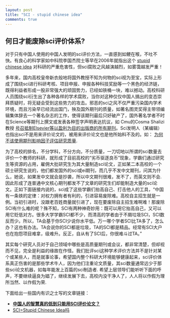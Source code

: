 ```yaml
---
layout: post
title: "SCI - stupid chinese idea"
comments: true
---
```


## 何日才能废除sci评价体系?

对于只有中国人使用的中国人发明的sci评价方法，一直感到如鲠在喉，不吐不快。有良心的科学家如中科院李国杰院士等早在2006年就指出这个 [stupid chinese idea](http://www.cast.org.cn/n35081/n35548/n38680/10080359.htmll) 对科研的严重危害性，但sci腐败之风越演越烈，如雾霭越发严重！

<!--more-->

多年来，国内高校皇帝新衣般地将国外教授不知为何物的sci视为至宝，实际上形成了围绕sci进行科研考核、项目申报、申报各种科技奖励等一个黑色的经济链，既得利益者形成一股非常强大的顽固势力，已经如铁桶一块，难以撼动。高校科研人员围绕sci衍生出了各种各样的学术腐败，当你对这种仅仅中国人搞出的变态崇拜质疑时，将无疑会受到这些势力的攻击。邪恶的sci之风不仅严重污染国内学术环境，而且污染早已经流出国门，殃及国外期刊的质量，如著名图灵奖得主带领编辑集体辞去一个著名杂志的工作，使得该期刊最后只好破产了，国外著名学者不时在Science等期刊上撰文或发表各种签字声明表达抗议，如 Cmu的Cosma Shalizi教授 <a href = "http://vserver1.cscs.lsa.umich.edu/~crshalizi/weblog/864.html">号召抵制Elsevier等以盈利为目的出版商的所有期刊</a>。Sci发明人（某编辑）也指出sci不是用来评价论文的，被用来评价论文也是他所始料不及的。如： <a href = "http://www.editage.cn/insights/%E4%B8%BA%E4%BD%95%E4%B8%8D%E8%AF%A5%E4%BD%BF%E7%94%A8%E6%9C%9F%E5%88%8A%E5%BD%B1%E5%93%8D%E5%9B%A0%E5%AD%90%E8%AF%84%E4%BC%B0%E7%A0%94%E7%A9%B6%E8%B4%A8%E9%87%8F">为何不该使用期刊影响因子评估研究质量</a>.

为了高校的排名，不分学科，不分方向，不分质量，一刀切地以所谓的sci数量去评价一个教师的科研，就形成了目前高校的“劣币驱逐良币”现象，学霸们通过研究生等资源的占用，雇佣大批研究生为其大量制造sci论文，正如某二本高校的一个硕士研究生说的，他们都发国外的sci或ei期刊，而几乎不发中文期刊，问其为什么，她说，如果发中文就会是抄袭，所以中文期刊很难，发不了，而英文则不会. 因此形成了连普通中文核心期刊都发不了文章的研究生们却能制造大量的sci论文。正如下面链接内说的，sci成了这些学霸们抬高自己、打击他人的工具，“中国有一条铁的定律：对权力拥有者有利的，引进容易废除难。高校自主招生就是一例。当初引进时，没跟老百姓商量就引进了，现在要废除自主招生难啊难！那废除SCI有什么难的呢？殊不知，SCI有两种神奇妙用：既可以用它抬高自己，又可以用它贬低对方。很多大学学霸SCI都不少，而清高的学者由于不屑垃圾SCI，SCI数反而少。所以，TA会基于你SCI少说你水平低。万一哪个学者SCI比TA多了，怎么办？这也有办法。TA会说你的SCI都是垃圾，TA的SCI都是精品。经常有SCI大户也在抱怨项目难拿，级难升。反正，自从有了SCI后，你很难斗过TA。”

其实每个研究人员对于自己领域中哪些是高质量期刊或会议，都非常清楚，但却视而不见，完全是利益的缘故在作怪。我们批评sci这种学术评价方法并不是针对某个或某些人，而是就事论事，希望国内整个科研大环境能够健康起来，sci评价体系真正伤害的是那些学术牛人，因为他们注重论文质量，其sci数量通常远少于那些sci论文机器，如每年能发上百篇的sci制造者. 希望上层领导们能听听下面的呼声，不要继续逼良为娼了，继续发展下去，高校内没干净人了，人人将以作假为理所当然、以作假为荣.

下面给出一些国内有识之士写的文章链接：
    
- **<a href="http://blog.sciencenet.cn/blog-788889-747735.html">中国人的智慧真的低到只能用SCI评价论文？</a>**
- <a href="http://blog.sciencenet.cn/blog-1140979-747946.html">SCI=Stupid Chinese Idea吗</a>